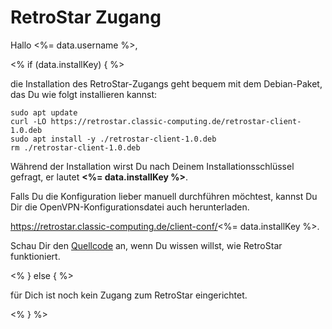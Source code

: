 # RetroStar Zugang

Hallo <%= data.username %>,

<% if (data.installKey) { %>

die Installation des RetroStar-Zugangs geht bequem mit dem Debian-Paket,
das Du wie folgt installieren kannst:

```shell
sudo apt update
curl -LO https://retrostar.classic-computing.de/retrostar-client-1.0.deb
sudo apt install -y ./retrostar-client-1.0.deb
rm ./retrostar-client-1.0.deb
```

Während der Installation wirst Du nach Deinem Installationsschlüssel gefragt,
er lautet **<%= data.installKey %>**.

Falls Du die Konfiguration lieber manuell durchführen möchtest, kannst Du Dir die
OpenVPN-Konfigurationsdatei auch herunterladen.

https://retrostar.classic-computing.de/client-conf/<%= data.installKey %>.

Schau Dir den [Quellcode](https://github.com/hanshuebner/retrostar/tree/main/client-package) an,
wenn Du wissen willst, wie RetroStar funktioniert.

<% } else { %>

für Dich ist noch kein Zugang zum RetroStar eingerichtet.

<% } %>
